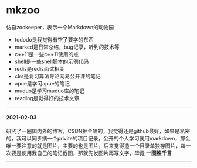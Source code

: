 # mkzoo

仿自zookeeper，表示一个Markdown的动物园

- tododo是我觉得有空了要学的东西
- marked是日常总结，bug记录，听到的技术等
- c++11是一些c++11使用的点
- shell是一些shell脚本的示例代码
- redis是redis面试相关
- clrs是复习算法导论网易公开课的笔记
- apue是学习apue的笔记
- muduo是学习muduo库的笔记
- reading是觉得好的技术文章

------

#### 2021-02-03

研究了一圈国内外的博客，CSDN掘金啥的，我觉得还是github最好，如果是私密的，我可以同步搞一个privite的项目记录，公开的个人学习就用markdown，那么唯一要注意的就是图片，主要的也是图片，后来觉得造一个目录单独存图片，每一次要是使用我自己的笔记截图，那就先发图片再写文字，毕竟 **一图胜千言**

-------



